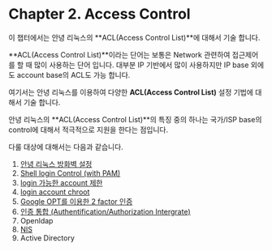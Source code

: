 # Chapter 2. Access Control

이 챕터에서는 안녕 리눅스의 **ACL(Access Control List)**에 대해서 기술 합니다.

**ACL(Access Control List)**이라는 단어는 보통은 Network 관련하여 접근제어를 할 때 많이 사용하는 단어 입니다. 대부분 IP 기반에서 많이 사용하지만 IP base 외에도 account base의 ACL도 가능 합니다.

여기서는 안녕 리눅스를 이용하여 다양한 **ACL(Access Control List)** 설정 기법에 대해서 기술 합니다.

안녕 리눅스의 **ACL(Access Control List)**의 특징 중의 하나는 국가/ISP base의 control에 대해서 적극적으로 지원을 한다는 점입니다.

다룰 대상에 대해서는 다음과 같습니다.

1. [안녕 리눅스 방화벽 설정](chapter2-1-firewall.md)
2. [Shell login Control (with PAM)](chapter2-2-pam-control.md)
  1. [login 가능한 account 제한](chapter2-2-pam-control-1.md)
  2. [login account chroot](chapter2-2-pam-control-2.md)
  3. [Google OPT를 이용한 2 factor 인증](chapter2-2-pam-control-3.md)
3. [인증 통합 (Authentification/Authorization Intergrate)](chapter2-3-auth-intergrate.md)
  1. Openldap
  2. [NIS](chapter2-3-auth-intergrate-nis.md)
  3. Active Directory

